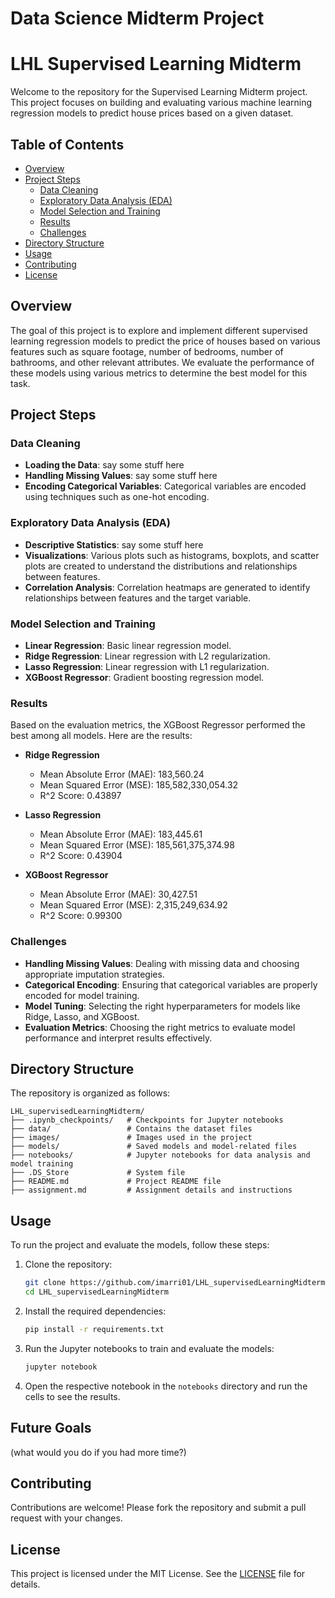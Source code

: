 # Data Science Midterm Project

# LHL Supervised Learning Midterm

Welcome to the repository for the Supervised Learning Midterm project. This project focuses on building and evaluating various machine learning regression models to predict house prices based on a given dataset.

## Table of Contents

- [Overview](#overview)
- [Project Steps](#project-steps)
  - [Data Cleaning](#data-cleaning)
  - [Exploratory Data Analysis (EDA)](#exploratory-data-analysis-eda)
  - [Model Selection and Training](#model-selection-and-training)
  - [Results](#results)
  - [Challenges](#challenges)
- [Directory Structure](#directory-structure)
- [Usage](#usage)
- [Contributing](#contributing)
- [License](#license)

## Overview

The goal of this project is to explore and implement different supervised learning regression models to predict the price of houses based on various features such as square footage, number of bedrooms, number of bathrooms, and other relevant attributes. We evaluate the performance of these models using various metrics to determine the best model for this task.

## Project Steps

### Data Cleaning

- **Loading the Data**: say some stuff here
- **Handling Missing Values**: say some stuff here
- **Encoding Categorical Variables**: Categorical variables are encoded using techniques such as one-hot encoding.

### Exploratory Data Analysis (EDA)

- **Descriptive Statistics**: say some stuff here
- **Visualizations**: Various plots such as histograms, boxplots, and scatter plots are created to understand the distributions and relationships between features.
- **Correlation Analysis**: Correlation heatmaps are generated to identify relationships between features and the target variable.

### Model Selection and Training

- **Linear Regression**: Basic linear regression model.
- **Ridge Regression**: Linear regression with L2 regularization.
- **Lasso Regression**: Linear regression with L1 regularization.
- **XGBoost Regressor**: Gradient boosting regression model.

### Results

Based on the evaluation metrics, the XGBoost Regressor performed the best among all models. Here are the results:

- **Ridge Regression**
  - Mean Absolute Error (MAE): 183,560.24
  - Mean Squared Error (MSE): 185,582,330,054.32
  - R^2 Score: 0.43897

- **Lasso Regression**
  - Mean Absolute Error (MAE): 183,445.61
  - Mean Squared Error (MSE): 185,561,375,374.98
  - R^2 Score: 0.43904

- **XGBoost Regressor**
  - Mean Absolute Error (MAE): 30,427.51
  - Mean Squared Error (MSE): 2,315,249,634.92
  - R^2 Score: 0.99300

### Challenges

- **Handling Missing Values**: Dealing with missing data and choosing appropriate imputation strategies.
- **Categorical Encoding**: Ensuring that categorical variables are properly encoded for model training.
- **Model Tuning**: Selecting the right hyperparameters for models like Ridge, Lasso, and XGBoost.
- **Evaluation Metrics**: Choosing the right metrics to evaluate model performance and interpret results effectively.

## Directory Structure

The repository is organized as follows:

```plaintext
LHL_supervisedLearningMidterm/
├── .ipynb_checkpoints/   # Checkpoints for Jupyter notebooks
├── data/                 # Contains the dataset files
├── images/               # Images used in the project
├── models/               # Saved models and model-related files
├── notebooks/            # Jupyter notebooks for data analysis and model training
├── .DS_Store             # System file
├── README.md             # Project README file
├── assignment.md         # Assignment details and instructions
```

## Usage

To run the project and evaluate the models, follow these steps:

1. Clone the repository:

   ```bash
   git clone https://github.com/imarri01/LHL_supervisedLearningMidterm.git
   cd LHL_supervisedLearningMidterm
   ```

2. Install the required dependencies:

   ```bash
   pip install -r requirements.txt
   ```

3. Run the Jupyter notebooks to train and evaluate the models:

   ```bash
   jupyter notebook
   ```

4. Open the respective notebook in the `notebooks` directory and run the cells to see the results.

## Future Goals

(what would you do if you had more time?)

## Contributing

Contributions are welcome! Please fork the repository and submit a pull request with your changes.

## License

This project is licensed under the MIT License. See the [LICENSE](LICENSE) file for details.
